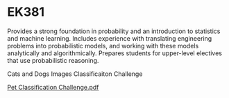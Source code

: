 # EK381

Provides a strong foundation in probability and an introduction to statistics and machine learning. 
Includes experience with translating engineering problems into probabilistic models, and working with these models analytically and algorithmically. 
Prepares students for upper-level electives that use probabilistic reasoning.

Cats and Dogs Images Classificaiton Challenge

[Pet Classification Challenge.pdf](https://github.com/DabinJang96/EK381/files/7340904/HW10Jang.pdf)
